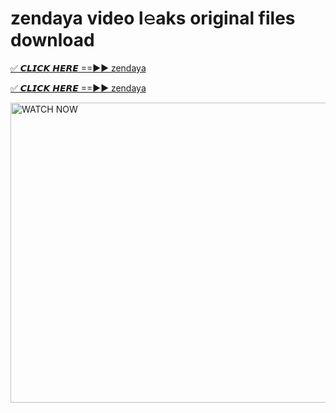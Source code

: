 # zendaya video l𝚎aks original files download

<p><a href="https://mediafirer.com/zendaya&ref=titik" rel="nofollow">✅ 𝘾𝙇𝙄𝘾𝙆 𝙃𝙀𝙍𝙀 ==►► zendaya</a></p>

<p><a href="https://mediafirer.com/zendaya&ref=titik" rel="nofollow">✅ 𝘾𝙇𝙄𝘾𝙆 𝙃𝙀𝙍𝙀 ==►► zendaya</a></p>

<p><a rel="nofollow" title="WATCH NOW" href="https://mediafirer.com/zendaya&ref=titik"><img border="zendaya" height="480" width="854" title="WATCH NOW" alt="WATCH NOW" src="https://i.imgur.com/WiGg2rx.gif"></a></p>